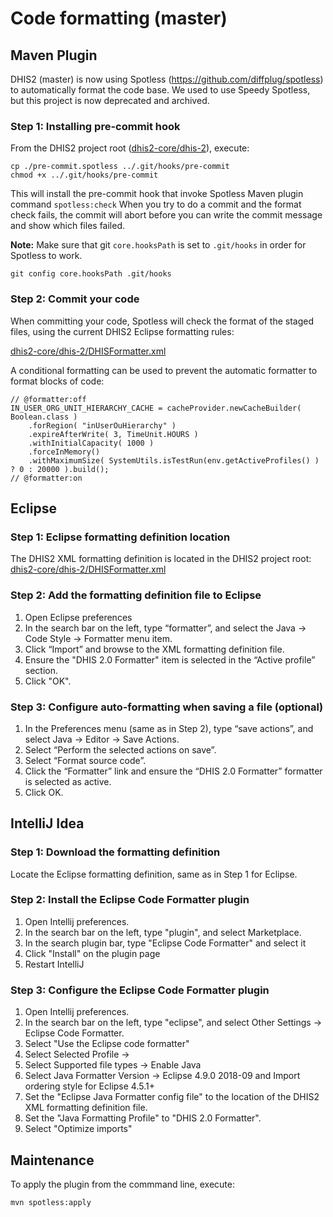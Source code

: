 # Code formatting (master)

## Maven Plugin

DHIS2 (master) is now using Spotless (https://github.com/diffplug/spotless) to automatically format the code base.
We used to use Speedy Spotless, but this project is now deprecated and archived.

### Step 1: Installing pre-commit hook

From the DHIS2 project root ([dhis2-core/dhis-2](https://github.com/dhis2/dhis2-core/blob/master/dhis-2)), execute:

    cp ./pre-commit.spotless ../.git/hooks/pre-commit
    chmod +x ../.git/hooks/pre-commit

This will install the pre-commit hook that invoke Spotless Maven plugin command `spotless:check`
When you try to do a commit and the format check fails, the commit will abort before you can write the commit message and show which files failed.

**Note:** Make sure that git `core.hooksPath` is set to `.git/hooks` in order for  Spotless to work.

    git config core.hooksPath .git/hooks

### Step 2: Commit your code

When committing your code, Spotless will check the format of the staged files, using the current DHIS2 Eclipse formatting rules:

[dhis2-core/dhis-2/DHISFormatter.xml](https://github.com/dhis2/dhis2-core/blob/master/dhis-2/DHISFormatter.xml)

A conditional formatting can be used to prevent the automatic formatter to format blocks of code:

    // @formatter:off
    IN_USER_ORG_UNIT_HIERARCHY_CACHE = cacheProvider.newCacheBuilder( Boolean.class )
        .forRegion( "inUserOuHierarchy" )
        .expireAfterWrite( 3, TimeUnit.HOURS )
        .withInitialCapacity( 1000 )
        .forceInMemory()
        .withMaximumSize( SystemUtils.isTestRun(env.getActiveProfiles() ) ? 0 : 20000 ).build();
    // @formatter:on

## Eclipse

### Step 1: Eclipse formatting definition location

The DHIS2 XML formatting definition is located in the DHIS2 project root: [dhis2-core/dhis-2/DHISFormatter.xml](https://github.com/dhis2/dhis2-core/blob/master/dhis-2/DHISFormatter.xml)

### Step 2: Add the formatting definition file to Eclipse

1. Open Eclipse preferences
2. In the search bar on the left, type “formatter”, and select the Java -> Code Style -> Formatter menu item.
3. Click “Import” and browse to the XML formatting definition file.
4. Ensure the "DHIS 2.0 Formatter" item is selected in the “Active profile” section.
5. Click "OK".

### Step 3: Configure auto-formatting when saving a file (optional)

1. In the Preferences menu (same as in Step 2), type “save actions”, and select Java -> Editor -> Save Actions.
2. Select “Perform the selected actions on save”.
3. Select “Format source code”.
4. Click the “Formatter” link and ensure the “DHIS 2.0 Formatter” formatter is selected as active.
5. Click OK.

## IntelliJ Idea

### Step 1: Download the formatting definition

Locate the Eclipse formatting definition, same as in Step 1 for Eclipse.

### Step 2: Install the Eclipse Code Formatter plugin

1. Open Intellij preferences.
2. In the search bar on the left, type "plugin", and select Marketplace.
3. In the search plugin bar, type "Eclipse Code Formatter" and select it
4. Click "Install" on the plugin page
5. Restart IntelliJ

### Step 3: Configure the Eclipse Code Formatter plugin

1. Open Intellij preferences.
2. In the search bar on the left, type "eclipse", and select Other Settings -> Eclipse Code Formatter.
3. Select "Use the Eclipse code formatter"
4. Select Selected Profile -> <Project Specific>
5. Select Supported file types -> Enable Java
6. Select Java Formatter Version -> Eclipse 4.9.0 2018-09 and Import ordering style for Eclipse 4.5.1+
7. Set the "Eclipse Java Formatter config file" to the location of the DHIS2 XML formatting definition file.
8. Set the "Java Formatting Profile" to "DHIS 2.0 Formatter".
9. Select "Optimize imports"

## Maintenance

To apply the plugin from the commmand line, execute:

    mvn spotless:apply
